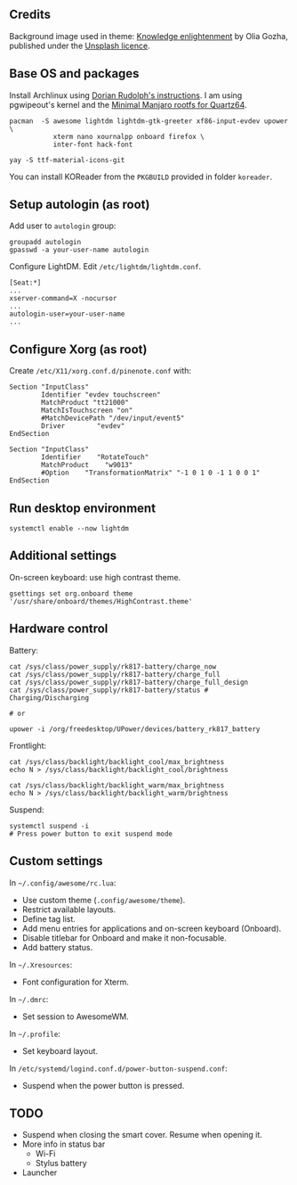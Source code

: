 
Credits
-------

Background image used in theme: [Knowledge enlightenment](https://unsplash.com/photos/J4kK8b9Fgj8)
by Olia Gozha, published under the [Unsplash licence](https://unsplash.com/license).

Base OS and packages
--------------------

Install Archlinux using [Dorian Rudolph's instructions](https://github.com/DorianRudolph/pinenotes).
I am using pgwipeout's kernel and the [Minimal Manjaro rootfs for Quartz64](https://github.com/manjaro-arm/quartz64-bsp-images/releases).

```
pacman  -S awesome lightdm lightdm-gtk-greeter xf86-input-evdev upower \
           xterm nano xournalpp onboard firefox \
           inter-font hack-font

yay -S ttf-material-icons-git
```

You can install KOReader from the `PKGBUILD` provided in folder `koreader`.

Setup autologin (as root)
-------------------------

Add user to `autologin` group:

```
groupadd autologin
gpasswd -a your-user-name autologin
```

Configure LightDM. Edit `/etc/lightdm/lightdm.conf`.

```
[Seat:*]
...
xserver-command=X -nocursor
...
autologin-user=your-user-name
...
```

Configure Xorg (as root)
------------------------

Create `/etc/X11/xorg.conf.d/pinenote.conf` with:

```
Section "InputClass"
        Identifier "evdev touchscreen"
        MatchProduct "tt21000"
        MatchIsTouchscreen "on"
        #MatchDevicePath "/dev/input/event5"
        Driver        "evdev"
EndSection

Section "InputClass"
        Identifier    "RotateTouch"
        MatchProduct    "w9013"
        #Option    "TransformationMatrix" "-1 0 1 0 -1 1 0 0 1"
EndSection
```

Run desktop environment
-----------------------

```
systemctl enable --now lightdm
```

Additional settings
-------------------

On-screen keyboard: use high contrast theme.

```
gsettings set org.onboard theme '/usr/share/onboard/themes/HighContrast.theme'
```

Hardware control
----------------

Battery:

```
cat /sys/class/power_supply/rk817-battery/charge_now
cat /sys/class/power_supply/rk817-battery/charge_full
cat /sys/class/power_supply/rk817-battery/charge_full_design
cat /sys/class/power_supply/rk817-battery/status # Charging/Discharging

# or

upower -i /org/freedesktop/UPower/devices/battery_rk817_battery
```

Frontlight:

```
cat /sys/class/backlight/backlight_cool/max_brightness
echo N > /sys/class/backlight/backlight_cool/brightness

cat /sys/class/backlight/backlight_warm/max_brightness
echo N > /sys/class/backlight/backlight_warm/brightness
```

Suspend:

```
systemctl suspend -i
# Press power button to exit suspend mode
```

Custom settings
---------------

In `~/.config/awesome/rc.lua`:

* Use custom theme (`.config/awesome/theme`).
* Restrict available layouts.
* Define tag list.
* Add menu entries for applications and on-screen keyboard (Onboard).
* Disable titlebar for Onboard and make it non-focusable.
* Add battery status.

In `~/.Xresources`:

* Font configuration for Xterm.

In `~/.dmrc`:

* Set session to AwesomeWM.

In `~/.profile`:

* Set keyboard layout.

In `/etc/systemd/logind.conf.d/power-button-suspend.conf`:

* Suspend when the power button is pressed.

TODO
----

* Suspend when closing the smart cover. Resume when opening it.
* More info in status bar
  * Wi-Fi
  * Stylus battery
* Launcher
